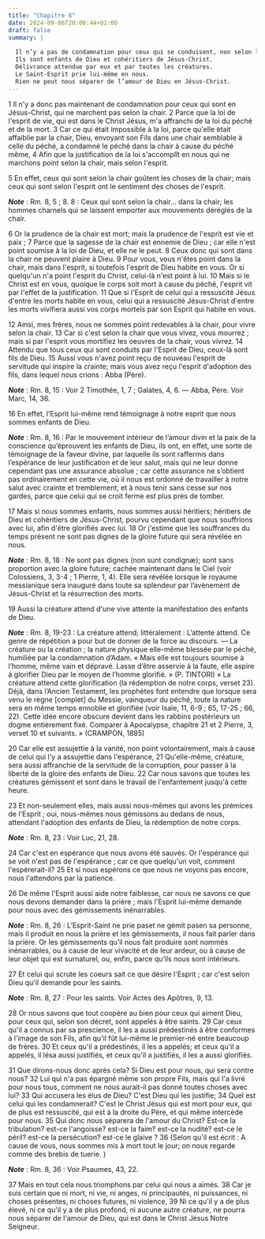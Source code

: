 ```yaml
---
title: "Chapitre 8"
date: 2024-09-06T20:00:44+02:00
draft: false
summary: |
  
  Il n’y a pas de condamnation pour ceux qui se conduisent, non selon la chair, mais selon l’esprit.
  Ils sont enfants de Dieu et cohéritiers de Jésus-Christ.
  Délivrance attendue par eux et par toutes les créatures.
  Le Saint-Esprit prie lui-même en nous.
  Rien ne peut nous séparer de l’amour de Dieu en Jésus-Christ.
---
```



1 Il n'y a donc pas maintenant de condamnation pour ceux qui sont en Jésus-Christ, qui ne marchent pas selon la chair. 2 Parce que la loi de l'esprit de vie, qui est dans le Christ Jésus, m'a affranchi de la loi du péché et de la mort. 3 Car ce qui était impossible à la loi, parce qu'elle était affaiblie par la chair, Dieu, envoyant son Fils dans une chair semblable à celle du péché, a condamné le péché dans la chair à cause du péché même, 4 Afin que la justification de la loi s'accomplît en nous qui ne marchons point selon la chair, mais selon l'esprit.


5 En effet, ceux qui sont selon la chair goûtent les choses de la chair; mais ceux qui sont selon l'esprit ont le sentiment des choses de l'esprit.

***Note*** :  Rm. 8, 5 ; 8. 8 : Ceux qui sont selon la chair… dans la chair; les hommes charnels qui se laissent emporter aux mouvements déréglés de la chair.

6 Or la prudence de la chair est mort; mais la prudence de l'esprit est vie et paix ; 7 Parce que la sagesse de la chair est ennemie de Dieu ; car elle n'est point soumise à la loi de Dieu, et elle ne le peut. 8 Ceux donc qui sont dans la chair ne peuvent plaire à Dieu. 9 Pour vous, vous n'êtes point dans la chair, mais dans l'esprit, si toutefois l'esprit de Dieu habite en vous. Or si quelqu'un n'a point l'esprit du Christ, celui-là n'est point à lui. 10 Mais si le Christ est en vous, quoique le corps soit mort à cause du péché, l'esprit vit par l'effet de la justification. 11 Que si l'Esprit de celui qui a ressuscité Jésus d'entre les morts habite en vous, celui qui a ressuscité Jésus-Christ d'entre les morts vivifiera aussi vos corps mortels par son Esprit qui habite en vous.


12 Ainsi, mes frères, nous ne sommes point redevables à la chair, pour vivre selon la chair. 13 Car si c'est selon la chair que vous vivez, vous mourrez ; mais si par l'esprit vous mortifiez les oeuvres de la chair, vous vivrez. 14 Attendu que tous ceux qui sont conduits par l'Esprit de Dieu, ceux-là sont fils de Dieu. 15 Aussi vous n'avez point reçu de nouveau l'esprit de servitude qui inspire la crainte; mais vous avez reçu l'esprit d'adoption des fils, dans lequel nous crions : Abba (Père).

***Note*** :  Rm. 8, 15 : Voir 2 Timothée, 1, 7 ; Galates, 4, 6. ― Abba, Père. Voir Marc, 14, 36.

16 En effet, l'Esprit lui-même rend témoignage à notre esprit que nous sommes enfants de Dieu.

***Note*** :  Rm. 8, 16 : Par le mouvement intérieur de l’amour divin et la paix de la conscience qu’éprouvent les enfants de Dieu, ils ont, en effet, une sorte de témoignage de la faveur divine, par laquelle ils sont raffermis dans l’espérance de leur justification et de leur salut, mais qui ne leur donne cependant pas une assurance absolue ; car cette assurance ne s’obtient pas ordinairement en cette vie, où il nous est ordonné de travailler à notre salut avec crainte et tremblement, et à nous tenir sans cesse sur nos gardes, parce que celui qui se croit ferme est plus près de tomber.

17 Mais si nous sommes enfants, nous sommes aussi héritiers; héritiers de Dieu et cohéritiers de Jésus-Christ, pourvu cependant que nous souffrions avec lui, afin d'être glorifiés avec lui. 18 Or j'estime que les souffrances du temps présent ne sont pas dignes de la gloire future qui sera révélée en nous.

***Note*** :  Rm. 8, 18 : Ne sont pas dignes (non sunt condignæ); sont sans proportion avec la gloire future; cachée maintenant dans le Ciel (voir Colossiens, 3, 3-4 ; 1 Pierre, 1, 4). Elle sera révélée lorsque le royaume messianique sera inauguré dans toute sa splendeur par l’avènement de Jésus-Christ et la résurrection des morts.


19 Aussi la créature attend d'une vive attente la manifestation des enfants de Dieu.

***Note*** :  Rm. 8, 19-23 : La créature attend; littéralement : L’attente attend. Ce genre de répétition a pour but de donner de la force au discours. ― La créature ou la création ; la nature physique elle-même blessée par le péché, humiliée par la condamnation d’Adam. « Mais elle est toujours soumise à l’homme, même vain et dépravé. Lasse d’être asservie à la faute, elle aspire à glorifier Dieu par le moyen de l’homme glorifié. » (P. TINTORI) « La créature attend cette glorification (la rédemption de notre corps, verset 23). Déjà, dans l’Ancien Testament, les prophètes font entendre que lorsque sera venu le règne [complet] du Messie, vainqueur du péché, toute la nature sera en même temps ennoblie et glorifiée (voir Isaïe, 11, 6-9 ; 65, 17-25 ; 66, 22). Cette idée encore obscure devient dans les rabbins postérieurs un dogme entièrement fixé. Comparer à Apocalypse, chapitre 21 et 2 Pierre, 3, verset 10 et suivants. » (CRAMPON, 1885)

20 Car elle est assujettie à la vanité, non point volontairement, mais à cause de celui qui l'y a assujettie dans l'espérance, 21 Qu'elle-même, créature, sera aussi affranchie de la servitude de la corruption, pour passer à la liberté de la gloire des enfants de Dieu. 22 Car nous savons que toutes les créatures gémissent et sont dans le travail de l'enfantement jusqu'à cette heure.


23 Et non-seulement elles, mais aussi nous-mêmes qui avons les prémices de l'Esprit ; oui, nous-mêmes nous gémissons au dedans de nous, attendant l'adoption des enfants de Dieu, la rédemption de notre corps.

***Note*** :  Rm. 8, 23 : Voir Luc, 21, 28.

24 Car c'est en espérance que nous avons été sauvés. Or l'espérance qui se voit n'est pas de l'espérance ; car ce que quelqu'un voit, comment l'espérerait-il? 25 Et si nous espérons ce que nous ne voyons pas encore, nous l'attendons par la patience.


26 De même l'Esprit aussi aide notre faiblesse, car nous ne savons ce que nous devons demander dans la prière ; mais l'Esprit lui-même demande pour nous avec des gémissements inénarrables.

***Note*** :  Rm. 8, 26 : L’Esprit-Saint ne prie paset ne gémit pasen sa personne, mais il produit en nous la prière et les gémissements, il nous fait parler dans la prière. Or les gémissements qu’il nous fait produire sont nommés inénarrables, ou à cause de leur vivacité et de leur ardeur, ou à cause de leur objet qui est surnaturel, ou, enfin, parce qu’ils nous sont intérieurs.

27 Et celui qui scrute les coeurs sait ce que désire l'Esprit ; car c'est selon Dieu qu'il demande pour les saints.

***Note*** :  Rm. 8, 27 : Pour les saints. Voir Actes des Apôtres, 9, 13.


28 Or nous savons que tout coopère au bien pour ceux qui aiment Dieu, pour ceux qui, selon son décret, sont appelés à être saints. 29 Car ceux qu'il a connus par sa prescience, il les a aussi prédestinés à être conformes à l'image de son Fils, afin qu'il fût lui-même le premier-né entre beaucoup de frères. 30 Et ceux qu'il a prédestinés, il les a appelés; et ceux qu'il a appelés, il lésa aussi justifiés, et ceux qu'il a justifiés, il les a aussi glorifiés.


31 Que dirons-nous donc après cela? Si Dieu est pour nous, qui sera contre nous? 32 Lui qui n'a pas épargné même son propre Fils, mais qui l'a livré pour nous tous, comment ne nous aurait-il pas donné toutes choses avec lui? 33 Qui accusera les élus de Dieu? C'est Dieu qui les justifie; 34 Quel est celui qui les condamnerait? C'est le Christ Jésus qui est mort pour eux, qui de plus est ressuscité, qui est à la droite du Père, et qui même intercède pour nous. 35 Qui donc nous séparera de l'amour du Christ? Est-ce la tribulation? est-ce l'angoisse? est-ce la faim? est-ce la nudité? est-ce le péril? est-ce la persécution? est-ce le glaive ? 36 (Selon qu'il est écrit : A cause de vous, nous sommes mis à mort tout le jour; on nous regarde comme des brebis de tuerie. )

***Note*** :  Rm. 8, 36 : Voir Psaumes, 43, 22.

37 Mais en tout cela nous triomphons par celui qui nous a aimés. 38 Car je suis certain que ni mort, ni vie, ni anges, ni principautés, ni puissances, ni choses présentes, ni choses futures, ni violence, 39 Ni ce qu'il y a de plus élevé, ni ce qu'il y a de plus profond, ni aucune autre créature, ne pourra nous séparer de l'amour de Dieu, qui est dans le Christ Jésus Notre Seigneur.


